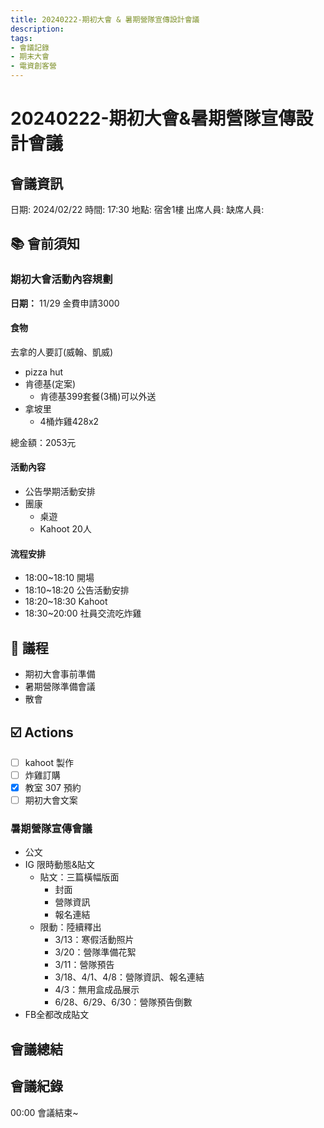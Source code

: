 ```yaml
---
title: 20240222-期初大會 & 暑期營隊宣傳設計會議
description:
tags:
- 會議記錄
- 期末大會
- 電資創客營
---
```

# 20240222-期初大會&暑期營隊宣傳設計會議
## 會議資訊
日期: 2024/02/22
時間: 17:30
地點: 宿舍1樓
出席人員:
缺席人員:

## 📚 會前須知
### 期初大會活動內容規劃
**日期：** 11/29
金費申請3000
#### 食物
去拿的人要訂(威翰、凱威)

- pizza hut
- 肯德基(定案)
    - 肯德基399套餐(3桶)可以外送
- 拿坡里
    - 4桶炸雞428x2

總金額：2053元

#### 活動內容
- 公告學期活動安排
- 團康
    - 桌遊
    - Kahoot 20人 

#### 流程安排
- 18:00~18:10 開場
- 18:10~18:20 公告活動安排
- 18:20~18:30 Kahoot
- 18:30~20:00 社員交流吃炸雞
## 📣 議程
- 期初大會事前準備
- 暑期營隊準備會議
- 散會

## ☑️ Actions
- [ ] kahoot 製作
- [ ] 炸雞訂購
- [x] 教室 307 預約
- [ ] 期初大會文案

### 暑期營隊宣傳會議

- 公文 
- IG 限時動態&貼文
    - 貼文：三篇橫幅版面
        - 封面
        - 營隊資訊
        - 報名連結
    - 限動：陸續釋出
        - 3/13：寒假活動照片
        - 3/20：營隊準備花絮
        - 3/11：營隊預告
        - 3/18、4/1、4/8：營隊資訊、報名連結
        - 4/3：無用盒成品展示
        - 6/28、6/29、6/30：營隊預告倒數
- FB全都改成貼文

## 會議總結


## 會議紀錄


00:00 會議結束~